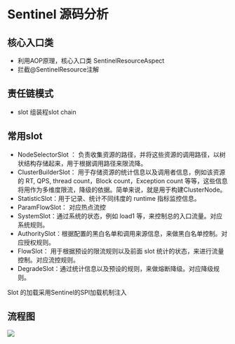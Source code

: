 # Sentinel 源码分析

## 核心入口类

- 利用AOP原理，核心入口类 SentinelResourceAspect
- 拦截@SentinelResource注解

## 责任链模式

- slot 组装程slot chain

## 常用slot

- NodeSelectorSlot ： 负责收集资源的路径，并将这些资源的调用路径，以树状结构存储起来，用于根据调用路径来限流降。
- ClusterBuilderSlot： 用于存储资源的统计信息以及调用者信息，例如该资源的 RT, QPS, thread count，Block count，Exception count 等等，这些信息将用作为多维度限流，降级的依据。简单来说，就是用于构建ClusterNode。
- StatisticSlot：用于记录、统计不同纬度的 runtime 指标监控信息。
- ParamFlowSlot： 对应热点流控
- SystemSlot：通过系统的状态，例如 load1 等，来控制总的入口流量。对应系统规则。
- AuthoritySlot：根据配置的黑白名单和调用来源信息，来做黑白名单控制。对应授权规则。
- FlowSlot： 用于根据预设的限流规则以及前面 slot 统计的状态，来进行流量控制。对应流控规则。
- DegradeSlot：通过统计信息以及预设的规则，来做熔断降级。对应降级规则。

Slot 的加载采用Sentinel的SPI加载机制注入



## 流程图



![](C:\Users\DM\AppData\Roaming\marktext\images\2022-01-28-15-59-27-image.png)

